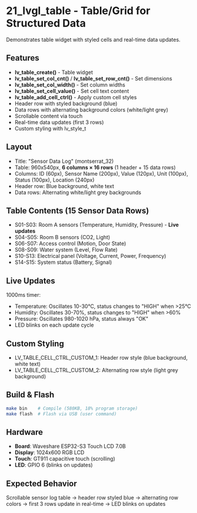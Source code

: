 # 21_lvgl_table - Table/Grid for Structured Data

Demonstrates table widget with styled cells and real-time data updates.

## Features

- **lv_table_create()** - Table widget
- **lv_table_set_col_cnt()** / **lv_table_set_row_cnt()** - Set dimensions
- **lv_table_set_col_width()** - Set column widths
- **lv_table_set_cell_value()** - Set cell text content
- **lv_table_add_cell_ctrl()** - Apply custom cell styles
- Header row with styled background (blue)
- Data rows with alternating background colors (white/light grey)
- Scrollable content via touch
- Real-time data updates (first 3 rows)
- Custom styling with lv_style_t

## Layout

- Title: "Sensor Data Log" (montserrat_32)
- Table: 960x540px, **6 columns × 16 rows** (1 header + 15 data rows)
- Columns: ID (60px), Sensor Name (200px), Value (120px), Unit (100px), Status (100px), Location (240px)
- Header row: Blue background, white text
- Data rows: Alternating white/light grey backgrounds

## Table Contents (15 Sensor Data Rows)

- S01-S03: Room A sensors (Temperature, Humidity, Pressure) - **Live updates**
- S04-S05: Room B sensors (CO2, Light)
- S06-S07: Access control (Motion, Door State)
- S08-S09: Water system (Level, Flow Rate)
- S10-S13: Electrical panel (Voltage, Current, Power, Frequency)
- S14-S15: System status (Battery, Signal)

## Live Updates

1000ms timer:
- Temperature: Oscillates 10-30°C, status changes to "HIGH" when >25°C
- Humidity: Oscillates 30-70%, status changes to "HIGH" when >60%
- Pressure: Oscillates 980-1020 hPa, status always "OK"
- LED blinks on each update cycle

## Custom Styling

- LV_TABLE_CELL_CTRL_CUSTOM_1: Header row style (blue background, white text)
- LV_TABLE_CELL_CTRL_CUSTOM_2: Alternating row style (light grey background)

## Build & Flash

```bash
make bin    # Compile (580KB, 18% program storage)
make flash  # Flash via USB (user command)
```

## Hardware

- **Board**: Waveshare ESP32-S3 Touch LCD 7.0B
- **Display**: 1024x600 RGB LCD
- **Touch**: GT911 capacitive touch (scrolling)
- **LED**: GPIO 6 (blinks on updates)

## Expected Behavior

Scrollable sensor log table → header row styled blue → alternating row colors → first 3 rows update in real-time → LED blinks on updates
